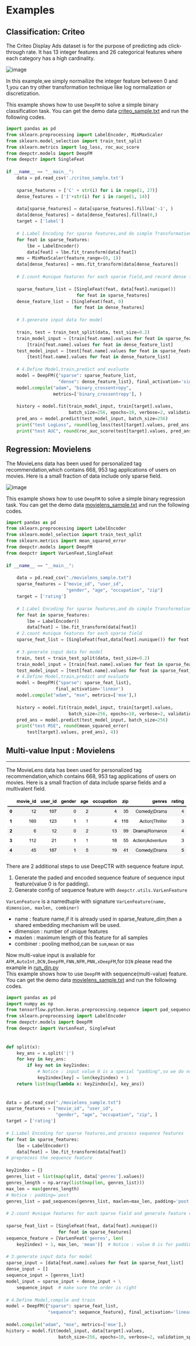# Examples


## Classification: Criteo 

The Criteo Display Ads dataset is for the purpose of predicting ads 
click-through rate. It has 13 integer features and
26 categorical features where each category has a high cardinality.

![image](../pics/criteo_sample.png)

In this example,we simply normailize the integer feature between 0 and 1,you
can try other transformation technique like log normalization or discretization.

This example shows how to use ``DeepFM`` to solve a simple binary classification task. You can get the demo data [criteo_sample.txt](https://github.com/shenweichen/DeepCTR/tree/master/examples/criteo_sample.txt)
and run the following codes.

```python
import pandas as pd
from sklearn.preprocessing import LabelEncoder, MinMaxScaler
from sklearn.model_selection import train_test_split
from sklearn.metrics import log_loss, roc_auc_score
from deepctr.models import DeepFM
from deepctr import SingleFeat

if __name__ == "__main__":
    data = pd.read_csv('./criteo_sample.txt')

    sparse_features = ['C' + str(i) for i in range(1, 27)]
    dense_features = ['I'+str(i) for i in range(1, 14)]

    data[sparse_features] = data[sparse_features].fillna('-1', )
    data[dense_features] = data[dense_features].fillna(0,)
    target = ['label']

    # 1.Label Encoding for sparse features,and do simple Transformation for dense features
    for feat in sparse_features:
        lbe = LabelEncoder()
        data[feat] = lbe.fit_transform(data[feat])
    mms = MinMaxScaler(feature_range=(0, 1))
    data[dense_features] = mms.fit_transform(data[dense_features])

    # 2.count #unique features for each sparse field,and record dense feature field name

    sparse_feature_list = [SingleFeat(feat, data[feat].nunique())
                           for feat in sparse_features]
    dense_feature_list = [SingleFeat(feat, 0)
                          for feat in dense_features]

    # 3.generate input data for model

    train, test = train_test_split(data, test_size=0.2)
    train_model_input = [train[feat.name].values for feat in sparse_feature_list] + \
        [train[feat.name].values for feat in dense_feature_list]
    test_model_input = [test[feat.name].values for feat in sparse_feature_list] + \
        [test[feat.name].values for feat in dense_feature_list]

    # 4.Define Model,train,predict and evaluate
    model = DeepFM({"sparse": sparse_feature_list,
                    "dense": dense_feature_list}, final_activation='sigmoid')
    model.compile("adam", "binary_crossentropy",
                  metrics=['binary_crossentropy'], )

    history = model.fit(train_model_input, train[target].values,
                        batch_size=256, epochs=10, verbose=2, validation_split=0.2, )
    pred_ans = model.predict(test_model_input, batch_size=256)
    print("test LogLoss", round(log_loss(test[target].values, pred_ans), 4))
    print("test AUC", round(roc_auc_score(test[target].values, pred_ans), 4))

```

## Regression: Movielens

The MovieLens data has been used for personalized tag recommendation,which
contains 668, 953 tag applications of users on movies.
Here is a small fraction of data include  only sparse field.

![image](../pics/movielens_sample.png)


This example shows how to use ``DeepFM`` to solve a simple binary regression task. You can get the demo data 
[movielens_sample.txt](https://github.com/shenweichen/DeepCTR/tree/master/examples/movielens_sample.txt) and run the following codes.

```python
import pandas as pd
from sklearn.preprocessing import LabelEncoder
from sklearn.model_selection import train_test_split
from sklearn.metrics import mean_squared_error
from deepctr.models import DeepFM
from deepctr import VarLenFeat,SingleFeat

if __name__ == "__main__":

    data = pd.read_csv("./movielens_sample.txt")
    sparse_features = ["movie_id", "user_id",
                       "gender", "age", "occupation", "zip"]
    target = ['rating']

    # 1.Label Encoding for sparse features,and do simple Transformation for dense features
    for feat in sparse_features:
        lbe = LabelEncoder()
        data[feat] = lbe.fit_transform(data[feat])
    # 2.count #unique features for each sparse field
    sparse_feat_list = [SingleFeat(feat,data[feat].nunique()) for feat in sparse_features]

    # 3.generate input data for model
    train, test = train_test_split(data, test_size=0.2)
    train_model_input = [train[feat.name].values for feat in sparse_feat_list]
    test_model_input = [test[feat.name].values for feat in sparse_feat_list]
    # 4.Define Model,train,predict and evaluate
    model = DeepFM({"sparse": sparse_feat_list},
                   final_activation='linear')
    model.compile("adam", "mse", metrics=['mse'],)

    history = model.fit(train_model_input, train[target].values,
                        batch_size=256, epochs=10, verbose=2, validation_split=0.2,)
    pred_ans = model.predict(test_model_input, batch_size=256)
    print("test MSE", round(mean_squared_error(
        test[target].values, pred_ans), 4))

```
## Multi-value Input : Movielens
----------------------------------

The MovieLens data has been used for personalized tag recommendation,which
contains 668, 953 tag applications of users on movies.
Here is a small fraction of data include  sparse fields and a multivalent field.

![image](../pics/movielens_sample_with_genres.png)

There are 2 additional steps to use DeepCTR with sequence feature input.

1. Generate the paded and encoded sequence feature  of sequence input feature(value 0 is for padding).
2. Generate config of sequence feature with `deepctr.utils.VarLenFeature`

``VarLenFeature`` is a namedtuple with signature ``VarLenFeature(name, dimension, maxlen, combiner)``

- name : feature name,if it is already used in sparse_feature_dim,then a shared embedding mechanism will be used.
- dimension : number of unique features
- maxlen : maximum length of this feature for all samples
- combiner : pooling method,can be ``sum``,``mean`` or ``max``

Now multi-value input is avaliable for `AFM,AutoInt,DCN,DeepFM,FNN,NFM,PNN,xDeepFM`,for `DIN` please read the example in [run_din.py](https://github.com/shenweichen/DeepCTR/blob/master/examples/run_din.py)  
This example shows how to use ``DeepFM`` with sequence(multi-value) feature. You can get the demo data 
[movielens_sample.txt](https://github.com/shenweichen/DeepCTR/tree/master/examples/movielens_sample.txt) and run the following codes.

```python
import pandas as pd
import numpy as np
from tensorflow.python.keras.preprocessing.sequence import pad_sequences
from sklearn.preprocessing import LabelEncoder
from deepctr.models import DeepFM
from deepctr import VarLenFeat, SingleFeat


def split(x):
    key_ans = x.split('|')
    for key in key_ans:
        if key not in key2index:
            # Notice : input value 0 is a special "padding",so we do not use 0 to encode valid feature for sequence input
            key2index[key] = len(key2index) + 1
    return list(map(lambda x: key2index[x], key_ans))


data = pd.read_csv("./movielens_sample.txt")
sparse_features = ["movie_id", "user_id",
                   "gender", "age", "occupation", "zip", ]
target = ['rating']

# 1.Label Encoding for sparse features,and process sequence features
for feat in sparse_features:
    lbe = LabelEncoder()
    data[feat] = lbe.fit_transform(data[feat])
# preprocess the sequence feature

key2index = {}
genres_list = list(map(split, data['genres'].values))
genres_length = np.array(list(map(len, genres_list)))
max_len = max(genres_length)
# Notice : padding=`post`
genres_list = pad_sequences(genres_list, maxlen=max_len, padding='post',)

# 2.count #unique features for each sparse field and generate feature config for sequence feature

sparse_feat_list = [SingleFeat(feat, data[feat].nunique())
                    for feat in sparse_features]
sequence_feature = [VarLenFeat('genres', len(
    key2index) + 1, max_len, 'mean')]  # Notice : value 0 is for padding for sequence input feature

# 3.generate input data for model
sparse_input = [data[feat.name].values for feat in sparse_feat_list]
dense_input = []
sequence_input = [genres_list]
model_input = sparse_input + dense_input + \
    sequence_input  # make sure the order is right

# 4.Define Model,compile and train
model = DeepFM({"sparse": sparse_feat_list,
                "sequence": sequence_feature}, final_activation='linear')

model.compile("adam", "mse", metrics=['mse'],)
history = model.fit(model_input, data[target].values,
                    batch_size=256, epochs=10, verbose=2, validation_split=0.2,)
```